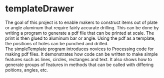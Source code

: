 # templateDrawer
The goal of this project is to enable makers to construct items out of plate or angle aluminum that require fairly accurate drilling.  This can be done by writing a program to generate a pdf file that can be printed at scale.  The print is then glued to aluminum bar or angle.  Using the pdf as a template, the positions of holes can be punched and drilled.  
The simpleTemplate program introduces novices to Processing code for making pdf files.  It demonstrates how code can be written to make simple features such as lines, circles, rectanges and text.  It also shows how to generate groups of features in methods that can be called with differing poitions, angles, etc.
